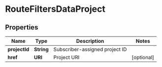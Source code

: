 

# RouteFiltersDataProject


## Properties

| Name | Type | Description | Notes |
|------------ | ------------- | ------------- | -------------|
|**projectId** | **String** | Subscriber-assigned project ID |  |
|**href** | **URI** | Project URI |  [optional] |



